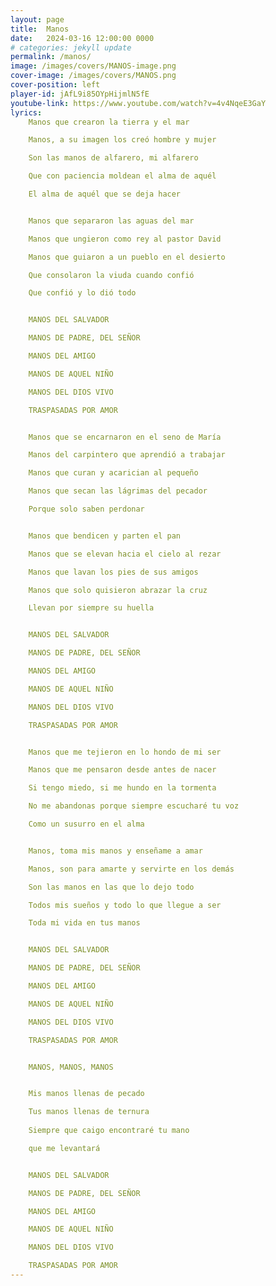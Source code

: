 ```yaml
---
layout: page
title:  Manos
date:   2024-03-16 12:00:00 0000
# categories: jekyll update
permalink: /manos/
image: /images/covers/MANOS-image.png
cover-image: /images/covers/MANOS.png
cover-position: left
player-id: jAfL9i85OYpHijmlN5fE
youtube-link: https://www.youtube.com/watch?v=4v4NqeE3GaY
lyrics:
    Manos que crearon la tierra y el mar

    Manos, a su imagen los creó hombre y mujer

    Son las manos de alfarero, mi alfarero

    Que con paciencia moldean el alma de aquél

    El alma de aquél que se deja hacer


    Manos que separaron las aguas del mar 

    Manos que ungieron como rey al pastor David

    Manos que guiaron a un pueblo en el desierto

    Que consolaron la viuda cuando confió

    Que confió y lo dió todo


    MANOS DEL SALVADOR

    MANOS DE PADRE, DEL SEÑOR

    MANOS DEL AMIGO

    MANOS DE AQUEL NIÑO 

    MANOS DEL DIOS VIVO 

    TRASPASADAS POR AMOR


    Manos que se encarnaron en el seno de María 

    Manos del carpintero que aprendió a trabajar

    Manos que curan y acarician al pequeño

    Manos que secan las lágrimas del pecador

    Porque solo saben perdonar


    Manos que bendicen y parten el pan 

    Manos que se elevan hacia el cielo al rezar

    Manos que lavan los pies de sus amigos

    Manos que solo quisieron abrazar la cruz

    Llevan por siempre su huella


    MANOS DEL SALVADOR

    MANOS DE PADRE, DEL SEÑOR

    MANOS DEL AMIGO

    MANOS DE AQUEL NIÑO 

    MANOS DEL DIOS VIVO 

    TRASPASADAS POR AMOR


    Manos que me tejieron en lo hondo de mi ser 

    Manos que me pensaron desde antes de nacer

    Si tengo miedo, si me hundo en la tormenta

    No me abandonas porque siempre escucharé tu voz

    Como un susurro en el alma


    Manos, toma mis manos y enseñame a amar 

    Manos, son para amarte y servirte en los demás

    Son las manos en las que lo dejo todo

    Todos mis sueños y todo lo que llegue a ser

    Toda mi vida en tus manos


    MANOS DEL SALVADOR

    MANOS DE PADRE, DEL SEÑOR

    MANOS DEL AMIGO

    MANOS DE AQUEL NIÑO 

    MANOS DEL DIOS VIVO 

    TRASPASADAS POR AMOR     


    MANOS, MANOS, MANOS


    Mis manos llenas de pecado

    Tus manos llenas de ternura
    
    Siempre que caigo encontraré tu mano

    que me levantará


    MANOS DEL SALVADOR

    MANOS DE PADRE, DEL SEÑOR

    MANOS DEL AMIGO

    MANOS DE AQUEL NIÑO 

    MANOS DEL DIOS VIVO 

    TRASPASADAS POR AMOR
---
```


